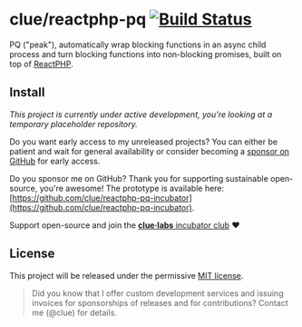 # clue/reactphp-pq [![Build Status](https://travis-ci.org/clue/reactphp-pq.svg?branch=master)](https://travis-ci.org/clue/reactphp-pq)

PQ ("peak"), automatically wrap blocking functions in an async child process and turn blocking functions into non-blocking promises,
built on top of [ReactPHP](https://reactphp.org/).

## Install

*This project is currently under active development,
you're looking at a temporary placeholder repository.*

Do you want early access to my unreleased projects?
You can either be patient and wait for general availability or
consider becoming a [sponsor on GitHub](https://github.com/sponsors/clue) for early access.

Do you sponsor me on GitHub? Thank you for supporting sustainable open-source, you're awesome!
The prototype is available here: [https://github.com/clue/reactphp-pq-incubator](https://github.com/clue/reactphp-pq-incubator).

Support open-source and join the [**clue·labs** incubator club](https://github.com/clue-labs) ❤️

## License

This project will be released under the permissive [MIT license](LICENSE).

> Did you know that I offer custom development services and issuing invoices for
  sponsorships of releases and for contributions? Contact me (@clue) for details.
